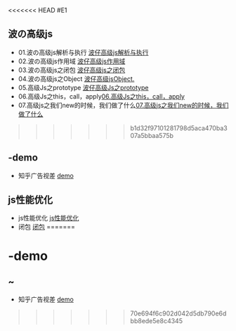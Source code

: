 <<<<<<< HEAD
#E1
## 波の高级js
+ 01.波の高级js解析与执行 [波仔高级js解析与执行](makeDown/js/01.高级js之解析与执行.md)
+ 02.波の高级js作用域 [波仔高级js作用域](makeDown/js/01.高级js之作用域.md)
+ 03.波の高级js之闭包 [波仔高级js之闭包](makeDown/js/01.高级js之闭包.md)
+ 04.波の高级js之Object [波仔高级jsObject.](makeDown/js/04.高级Js之Object.md)
+ 05.高级Js之prototype [波仔高级Js之prototype](makeDown/js/05.高级Js之prototype.md)
+ 06.高级Js之this，call，apply[06.高级Js之this，call，apply](makeDown/js/06.高级Js之this，call，apply.md)
+ 07.高级js之我们new的时候，我们做了什么[07.高级js之我们new的时候，我们做了什么](makeDown/js/07.高级js之我们new的时候，我们做了什么.md)


>>>>>>> b1d32f97101281798d5aca470ba307a5bbaa575b

## -demo

+ 知乎广告视差 [demo](demo/parallax.html) 

## js性能优化

+ js性能优化 [js性能优化](makeDown/js/index.md) 
+ 闭包 [闭包](makeDown/js/bibao.md)
=======
# -demo
## ~
+ 知乎广告视差 [demo](./demo/parallax.html) 
>>>>>>> 70e694f6c902d042d5db790e6dbb8ede5e8c4345

